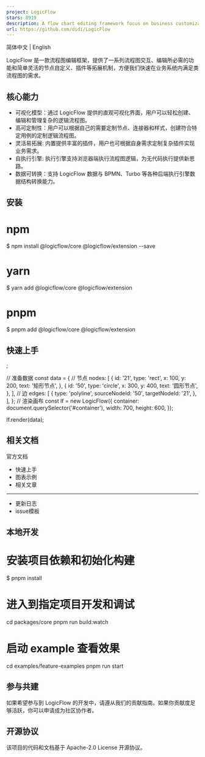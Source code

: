 ```yaml
---
project: LogicFlow
stars: 8919
description: A flow chart editing framework focus on business customization.  专注于业务自定义的流程图编辑框架，支持实现脑图、ER图、UML、工作流等各种图编辑场景。
url: https://github.com/didi/LogicFlow
---
```


简体中文 | English

LogicFlow 是一款流程图编辑框架，提供了一系列流程图交互、编辑所必需的功能和简单灵活的节点自定义、插件等拓展机制，方便我们快速在业务系统内满足类流程图的需求。

核心能力
----

-   可视化模型：通过 LogicFlow 提供的直观可视化界面，用户可以轻松创建、编辑和管理复杂的逻辑流程图。
-   高可定制性：用户可以根据自己的需要定制节点、连接器和样式，创建符合特定用例的定制逻辑流程图。
-   灵活易拓展: 内置提供丰富的插件，用户也可根据自身需求定制复杂插件实现业务需求。
-   自执行引擎: 执行引擎支持浏览器端执行流程图逻辑，为无代码执行提供新思路。
-   数据可转换：支持 LogicFlow 数据与 BPMN、Turbo 等各种后端执行引擎数据结构转换能力。

安装
--

# npm
$ npm install @logicflow/core @logicflow/extension --save

# yarn
$ yarn add @logicflow/core @logicflow/extension

# pnpm
$ pnpm add @logicflow/core @logicflow/extension

快速上手
----

<!-- LogicFlow 容器 DOM-->
<div id\="container"\></div\>;

// 准备数据
const data \= {
  // 节点
  nodes: \[
    {
      id: '21',
      type: 'rect',
      x: 100,
      y: 200,
      text: '矩形节点',
    },
    {
      id: '50',
      type: 'circle',
      x: 300,
      y: 400,
      text: '圆形节点',
    },
  \],
  // 边
  edges: \[
    {
      type: 'polyline',
      sourceNodeId: '50',
      targetNodeId: '21',
    },
  \],
};
// 渲染画布
const lf \= new LogicFlow({
  container: document.querySelector('#container'),
  width: 700,
  height: 600,
});

lf.render(data);

相关文档
----

官方文档

-   快速上手
-   图表示例
-   相关文章

* * *

-   更新日志
-   issue模板

本地开发
----

# 安装项目依赖和初始化构建
$ pnpm install

# 进入到指定项目开发和调试
cd packages/core
pnpm run build:watch

# 启动 example 查看效果
cd examples/feature-examples
pnpm run start

参与共建
----

如果希望参与到 LogicFlow 的开发中，请遵从我们的贡献指南。如果你贡献度足够活跃，你可以申请成为社区协作者。

开源协议
----

该项目的代码和文档基于 Apache-2.0 License 开源协议。
